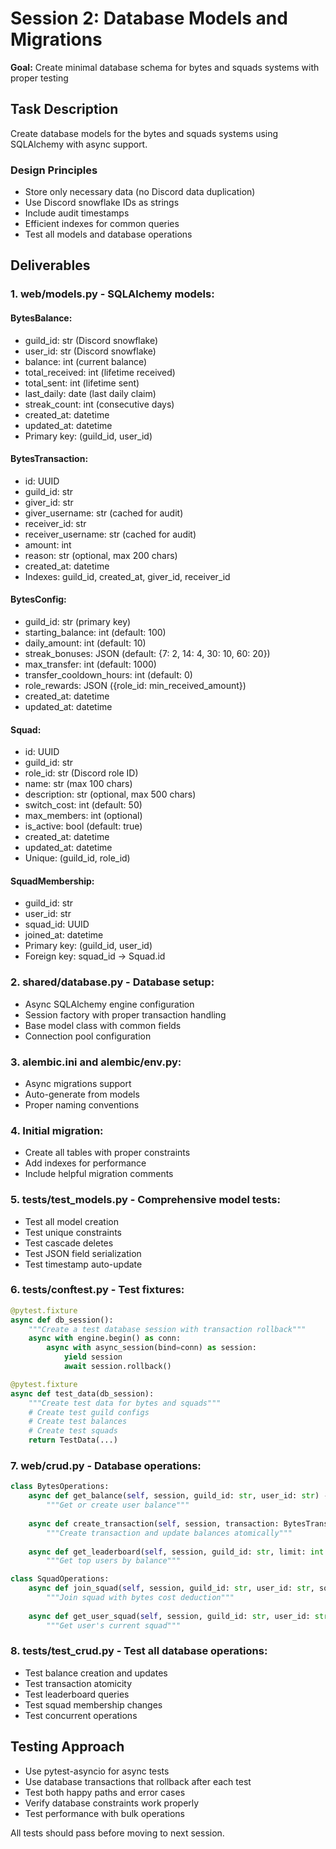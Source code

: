 # Session 2: Database Models and Migrations

**Goal:** Create minimal database schema for bytes and squads systems with proper testing

## Task Description

Create database models for the bytes and squads systems using SQLAlchemy with async support.

### Design Principles
- Store only necessary data (no Discord data duplication)
- Use Discord snowflake IDs as strings
- Include audit timestamps
- Efficient indexes for common queries
- Test all models and database operations

## Deliverables

### 1. web/models.py - SQLAlchemy models:

#### BytesBalance:
- guild_id: str (Discord snowflake)
- user_id: str (Discord snowflake)
- balance: int (current balance)
- total_received: int (lifetime received)
- total_sent: int (lifetime sent)
- last_daily: date (last daily claim)
- streak_count: int (consecutive days)
- created_at: datetime
- updated_at: datetime
- Primary key: (guild_id, user_id)

#### BytesTransaction:
- id: UUID
- guild_id: str
- giver_id: str
- giver_username: str (cached for audit)
- receiver_id: str
- receiver_username: str (cached for audit)
- amount: int
- reason: str (optional, max 200 chars)
- created_at: datetime
- Indexes: guild_id, created_at, giver_id, receiver_id

#### BytesConfig:
- guild_id: str (primary key)
- starting_balance: int (default: 100)
- daily_amount: int (default: 10)
- streak_bonuses: JSON (default: {7: 2, 14: 4, 30: 10, 60: 20})
- max_transfer: int (default: 1000)
- transfer_cooldown_hours: int (default: 0)
- role_rewards: JSON ({role_id: min_received_amount})
- created_at: datetime
- updated_at: datetime

#### Squad:
- id: UUID
- guild_id: str
- role_id: str (Discord role ID)
- name: str (max 100 chars)
- description: str (optional, max 500 chars)
- switch_cost: int (default: 50)
- max_members: int (optional)
- is_active: bool (default: true)
- created_at: datetime
- updated_at: datetime
- Unique: (guild_id, role_id)

#### SquadMembership:
- guild_id: str
- user_id: str
- squad_id: UUID
- joined_at: datetime
- Primary key: (guild_id, user_id)
- Foreign key: squad_id -> Squad.id

### 2. shared/database.py - Database setup:
- Async SQLAlchemy engine configuration
- Session factory with proper transaction handling
- Base model class with common fields
- Connection pool configuration

### 3. alembic.ini and alembic/env.py:
- Async migrations support
- Auto-generate from models
- Proper naming conventions

### 4. Initial migration:
- Create all tables with proper constraints
- Add indexes for performance
- Include helpful migration comments

### 5. tests/test_models.py - Comprehensive model tests:
- Test all model creation
- Test unique constraints
- Test cascade deletes
- Test JSON field serialization
- Test timestamp auto-update

### 6. tests/conftest.py - Test fixtures:
```python
@pytest.fixture
async def db_session():
    """Create a test database session with transaction rollback"""
    async with engine.begin() as conn:
        async with async_session(bind=conn) as session:
            yield session
            await session.rollback()

@pytest.fixture
async def test_data(db_session):
    """Create test data for bytes and squads"""
    # Create test guild configs
    # Create test balances
    # Create test squads
    return TestData(...)
```

### 7. web/crud.py - Database operations:
```python
class BytesOperations:
    async def get_balance(self, session, guild_id: str, user_id: str) -> BytesBalance:
        """Get or create user balance"""
        
    async def create_transaction(self, session, transaction: BytesTransactionCreate) -> BytesTransaction:
        """Create transaction and update balances atomically"""
        
    async def get_leaderboard(self, session, guild_id: str, limit: int = 10):
        """Get top users by balance"""

class SquadOperations:
    async def join_squad(self, session, guild_id: str, user_id: str, squad_id: UUID):
        """Join squad with bytes cost deduction"""
        
    async def get_user_squad(self, session, guild_id: str, user_id: str) -> Optional[Squad]:
        """Get user's current squad"""
```

### 8. tests/test_crud.py - Test all database operations:
- Test balance creation and updates
- Test transaction atomicity
- Test leaderboard queries
- Test squad membership changes
- Test concurrent operations

## Testing Approach
- Use pytest-asyncio for async tests
- Use database transactions that rollback after each test
- Test both happy paths and error cases
- Verify database constraints work properly
- Test performance with bulk operations

All tests should pass before moving to next session.